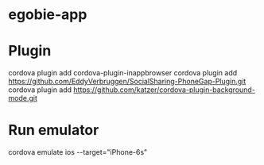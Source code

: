 # egobie-app

# Plugin
cordova plugin add cordova-plugin-inappbrowser
cordova plugin add https://github.com/EddyVerbruggen/SocialSharing-PhoneGap-Plugin.git
cordova plugin add https://github.com/katzer/cordova-plugin-background-mode.git

# Run emulator
cordova emulate ios --target="iPhone-6s"